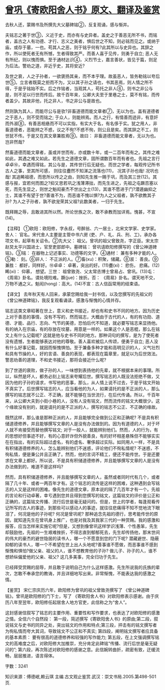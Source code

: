 # [曾巩《寄欧阳舍人书》原文、翻译及鉴赏](https://www.vrrw.net/wx/14182.html)

去秋人还，蒙赐书及所撰先大父墓碑铭②，反复观诵，感与惭并。

夫铭志之著于世③，义近于史，而亦有与史异者。盖史之于善恶无所不书，而铭者，盖古之人有功德、才行、志义之美者，惧后世之不知，则必铭而见之。或纳于庙，或存于墓，一也。苟其人之恶，则于铭乎何有?此其所以与史异也。其辞之作，所以使死者无有所憾，生者得致其严。而善人喜于见传，则勇于自立; 恶人无有所纪，则以愧而惧。至于通材达识④，义烈节士，嘉言善状，皆见于篇，则足为后法。警劝之道，非近乎史，其将安近?

及世之衰，人之子孙者，一欲褒扬其亲，而不本乎理。故虽恶人，皆务勒铭以夸后世⑤。立言者既莫之拒而不为，又以其子孙之请也，书其恶焉，则人情之所不得，于是乎铭始不实。后之作铭者，当观其人，苟托之非人⑥，则书之非公与是，则不足以行世而传后。故千百年来，公卿大夫至于里巷之士，莫不有铭，而传者盖少。其故非他，托之非人，书之非公与是故也。

然则孰为其人，而能尽公与是欤?非畜道德而能文章者⑦，无以为也。盖有道德者之于恶人，则不受而铭之; 于众人，则能辨焉。而人之行，有情善而迹非，有意奸而外淑⑧，有善恶相悬而不可以实指，有实大于名，有名侈于实。犹之用人，非畜道德者，恶能辨之不惑，议之不徇?不惑不徇，则公且是矣。而其辞之不工，则世犹不传。于是又在其文章兼胜焉⑨。故曰： 非畜道德而能文章者，无以为也。岂非然哉?

然畜道德而能文章者，虽或并世而有，亦或数十年，或一二百年而有之。其传之难如此，其遇之难又如此。若先生之道德文章，固所谓数百年而有者也。先祖之言行卓卓⑩，幸遇而得铭，其公与是，其传世行后无疑也。而世之学者，每观传记所书古人之事，至其所可感， 则往往衋然不知涕之流落也(11)， 况其子孙也哉! 况巩也哉! 其追睎祖德，而思所以传之之由，则知先生推一赐于巩，而及其三世(12)。其感与报，宜若何而图之?抑又思若巩之浅薄滞拙，而先生进之，先祖之屯蹶否塞以死，而先生显之，则世之魁闳豪杰不世出之士(13)，其谁不愿进于门?潜遁幽抑之士，其谁不有望于世?善谁不为，而恶谁不愧以惧?为人之父祖者，孰不欲教其子孙? 为人之子孙者，孰不欲宠荣其父祖?此数美者，一归于先生。

既拜赐之辱，且敢进其所以然。所论世族之次，敢不承教而加详焉。愧甚，不宣(14)。



【注释】 ①欧阳：欧阳修，字永叔，号醉翁、六一居士，北宋文学家、史学家。舍人： 官名。宋代舍人主要是主管中书六房 (吏、户、礼、兵、刑、工)，承办各项文书，起草有关诏令。②先大父： 祖父。曾巩的祖父曾致尧，字正臣。宋太宗赵炅太平兴国进士，官至吏部郎中。墓碑铭： 曾巩请欧阳修撰写的《曾公神道碑铭》。③铭： 在器物上记述事实、功德等的文字。④通材： 兼有多种才能的人。⑤勒： 刻。⑥非人： 不正派的人。⑦畜(xu)：积聚，储藏。⑧淑： 善良。⑨兼胜： 都好，同样好。⑩卓卓： 卓著，突出的好。(11)衋(xi)： 悲伤， 悲痛。(12)睎(xi)： 仰慕， 想望。三世： 祖曾致尧、父太常丞博士曾易占、曾巩。(13)屯： 《周易》卦名。谓处境险难。蹶(jue)：挫折。否： 《周易》卦名。谓天地不交，万物不通之义。魁闳(hong)：高大。(14)不宣：古人信函常用的结束语。

【译文】 去年秋天有人回来，承蒙您赐给我一封书信，以及您撰写的先祖父的 《曾公神道碑铭》，我反复观看诵读，感激与惭愧的心情并存。

铭志这类文章昭著在世上，意义和史书接近，却也有和史书不同的地方。因为历史上对于善恶的事情，没有不写的，然而铭志，大概由于古代的人，有的有功勋、道德、才能、品行、志向、气节的美德，恐怕后代不知道，就必要写铭志来显扬他。有的纳入在宗庙，有的存放在坟墓，用意是一样的。如果这个人是恶棍，那么在铭文上有什么记载呢? 这就是他与史书不同的地方。那种词句的撰写，是为了使死者没有遗憾，生者能够表达对他的尊敬。善人喜欢被后人传颂，便勇于自立; 恶人没有什么好事记载，就因而惭愧惧怕。至于兼备多种才能和高明见识的人，义气壮烈和具有节操的人，好的言语、善良的表现，都表现在篇章里，就足以为后世效法。警恶劝善的道理，不和史书接近，那将会接近什么呢?

到了世道的衰败，做子孙的人，一味想到表扬他的先辈，就不根据本来的事理。所以，纵然是坏人，都务必刻上铭志来夸耀后世。撰写铭志的人既没法拒绝不做，又因为他的子孙的请求，书写他的恶事，那么，从人情上说不过去，于是乎铭文开始不真实了。后世撰写铭志的人，应当看他的为人，如果请托的是不正派的人，那么撰写的铭志就不公正、不正确，就不能够在当世流行，在后代传诵。所以，千百年来，从公卿大夫到小街小巷的人，没有人没有铭文，然而流传的铭文大概很少。这个缘故没有别的，就是请托的是不正派的人，撰写的铭志不公正、不正确的缘故。

既然这样，那么谁是那种正派的人，并且能够完全做到公正和正确呢? 不是具有积储道德修养，并且能够撰写文章的人是没有办法做到的。因为有道德的人，对于坏人就不肯接受而替他撰写铭文; 对于一般人，就能辨别他们。然而，人的行为，有的思想好但事迹不好，有的心意奸诈但外貌善良，有的好坏相差悬殊但不能够实实在在指出，有的实际超过虚名，有的虚名、奢侈超过实际。如同用人一样，不是具有积储道德修养的人，怎么能辨别他们不迷惑，评论他们不徇私情呢? 不迷惑，不徇私情，便是秉公并且正确了。然而，他的言词不精工，便还不能传世。于是还要求在文章上都好。所以说，不是具有积储道德修养，并且能够撰写文章的人是没有办法做到的，难道不是这样吗?

然而，具有积储道德修养，并且能够撰写文章的人，虽然或者同时代有几个，或者隔了几十年、或者一两百年才有。这个铭志的流传是这样的困难，这种遇到会写铭志的人又是这样的困难。像先生的道德文章，原本说的隔了几百年才有一个。先祖的言论和行动卓著，幸亏遇到您并且得到您撰写的铭文，这篇铭文的评价是公正和正确的，这篇铭文传播、流行后世是毫无疑问的。但是，世上的学者，每逢观看传记所写的古人的事迹，到那些可以感动人的事迹，就往往悲痛得不知不觉地流下眼泪了，何况是他的子孙呢? 何况是曾巩呢? 那种追念先祖的德行，思考能传世的原因，就知道先生在曾巩身上推广，也是对我及其我家三代的一种赏赐。我的感激和报答，应当怎样来实施它呢?但是，又想到像曾巩这样学识浅薄、个性愚笨，先生却鼓励他，先祖的一生艰难挫折，不得志直到郁郁死去，先生却传扬他，那末世间的伟大的豪杰的避世隐居的读书人，哪一个不愿意到您的门下呢? 潜藏避世、隐蔽抑郁的读书人，哪一个不希望在世上出人头地呢?善事谁不愿做，而恶事谁不感到惭愧和惧怕?做父亲、祖父的人，谁不想教育他的子孙? 做儿子、孙子的人，谁不想娇纵偏爱他的父亲、祖父? 这几多美事，完全归功于先生。

已经拜受赏赐的屈辱，并且敢于说明自己为什么这样感激。先生所说我的氏族的辈次，怎敢不奉承您的教诲，并且详细地写出来。非常惭愧，不能表达我的感激之情。

【鉴赏】 宋仁宗庆历六年，欧阳修为曾巩的祖父曾致尧撰写了 《曾公神道碑铭》。曾巩是欧阳修的门下士，写了 《寄欧阳舍人书》对欧阳修表示感谢。由于庆历八年至翌年，欧阳修任起居舍人地方官吏，此信称之为“舍人”。

这封感谢信叙写了铭志的主要作用、重要性和写作要求，也表达了对欧阳修的感激之情。全信六个自然段： 第一段，简述撰写《寄欧阳舍人书》的原由;第二段，叙说铭文与史书的同异之处，突出铭文的作用和特点;第三段，抨击有的铭文撰写者为徇私情而夸大其词，导致铭文不公正和不真实; 第四段，阐明铭文撰写者应具备的基本素质： 要有很高的道德修养和较强的写作能力; 第五段，在上文强调撰写铭文的高难度之后，对欧阳修大加推崇，充分肯定此碑铭“传播、流行后世是毫无疑问的”; 第六段，再次陈述对欧阳修的感谢之意。此信婉转曲折，疏密有致，迂缓流畅，层层推进，语言得体。

字数：3241

知识来源：傅德岷,赖云琪 主编.古文观止鉴赏.武汉：崇文书局.2005.第498-501页.

